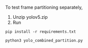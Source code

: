 To test frame partitioning separately,
1. Unzip yolov5.zip
2. Run

```
pip install -r requirements.txt
```
```
python3 yolo_combined_partition.py
```

